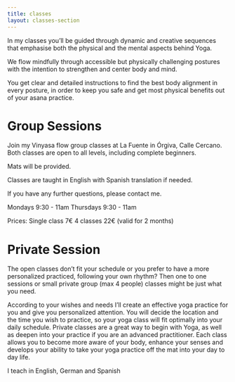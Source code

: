 ```yaml
---
title: classes
layout: classes-section
---
```

In my classes you’ll be guided through dynamic and creative sequences that emphasise both the physical and the mental aspects behind Yoga.

We flow mindfully through accessible but physically challenging postures with the intention to strengthen and center body and mind.

You get clear and detailed instructions to find the best body alignment in every posture, in order to keep you safe and get most physical benefits out of your asana practice.

# Group Sessions
Join my Vinyasa flow group classes at La Fuente in Órgiva, Calle Cercano. 
Both classes are open to all levels, including complete beginners.

Mats will be provided. 

Classes are taught in English with Spanish translation if needed. 

If you have any further questions, please contact me.

Mondays      9:30 - 11am
Thursdays    9:30 - 11am

Prices:     Single class    7€
            4 classes        22€ (valid for 2 months)

# Private Session
The open classes don’t fit your schedule or you prefer to have a more personalized practiced, following your own rhythm?
Then one to one sessions or small private group (max 4 people) classes might be just what you need.

According to your wishes and needs I’ll create an effective yoga practice for you and give you personalized attention. You will decide the location and the time you wish to practice, so your yoga class will fit optimally into your daily schedule.
Private classes are a great way to begin with Yoga, as well as deepen into your practice if you are an advanced practitioner.  Each class allows you to become more aware of your body, enhance your senses and develops your ability to take your yoga practice off the mat into your day to day life.

I teach in English, German and Spanish